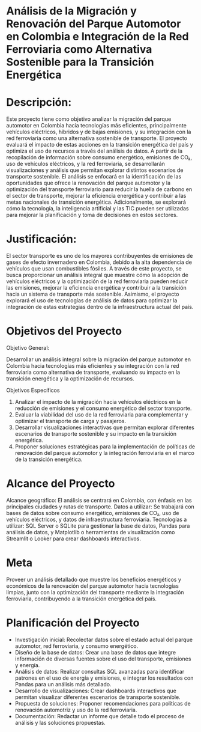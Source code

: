 # Análisis de la Migración y Renovación del Parque Automotor en Colombia e Integración de la Red Ferroviaria como Alternativa Sostenible para la Transición Energética

# Descripción:
Este proyecto tiene como objetivo analizar la migración del parque automotor en Colombia hacia tecnologías más eficientes, principalmente vehículos eléctricos, híbridos y de bajas emisiones, y su integración con la red ferroviaria como una alternativa sostenible de transporte. El proyecto evaluará el impacto de estas acciones en la transición energética del país y optimiza el uso de recursos a través del análisis de datos. A partir de la recopilación de información sobre consumo energético, emisiones de CO₂, uso de vehículos eléctricos, y la red ferroviaria, se desarrollarán visualizaciones y análisis que permitan explorar distintos escenarios de transporte sostenible.
El análisis se enfocará en la identificación de las oportunidades que ofrece la renovación del parque automotor y la optimización del transporte ferroviario para reducir la huella de carbono en el sector de transporte, mejorar la eficiencia energética y contribuir a las metas nacionales de transición energética. Adicionalmente, se explorará cómo la tecnología, la inteligencia artificial y las TIC pueden ser utilizadas para mejorar la planificación y toma de decisiones en estos sectores.

# Justificación:
El sector transporte es uno de los mayores contribuyentes de emisiones de gases de efecto invernadero en Colombia, debido a la alta dependencia de vehículos que usan combustibles fósiles. A través de este proyecto, se busca proporcionar un análisis integral que muestre cómo la adopción de vehículos eléctricos y la optimización de la red ferroviaria pueden reducir las emisiones, mejorar la eficiencia energética y contribuir a la transición hacia un sistema de transporte más sostenible. Asimismo, el proyecto explorará el uso de tecnologías de análisis de datos para optimizar la integración de estas estrategias dentro de la infraestructura actual del país.




# Objetivos del Proyecto
Objetivo General:

Desarrollar un análisis integral sobre la migración del parque automotor en Colombia hacia tecnologías más eficientes y su integración con la red ferroviaria como alternativa de transporte, evaluando su impacto en la transición energética y la optimización de recursos.

Objetivos Específicos
  1) Analizar el impacto de la migración hacia vehículos eléctricos en la reducción de emisiones y el consumo energético del sector transporte.
  2) Evaluar la viabilidad del uso de la red ferroviaria para complementar y optimizar el transporte de carga y pasajeros.
  3) Desarrollar visualizaciones interactivas que permitan explorar diferentes escenarios de transporte sostenible y su impacto en la transición energética.
  4) Proponer soluciones estratégicas para la implementación de políticas de renovación del parque automotor y la integración ferroviaria en el marco de la transición energética.

# Alcance del Proyecto
Alcance geográfico: El análisis se centrará en Colombia, con énfasis en las principales ciudades y rutas de transporte.
Datos a utilizar: Se trabajará con bases de datos sobre consumo energético, emisiones de CO₂, uso de vehículos eléctricos, y datos de infraestructura ferroviaria.
Tecnologías a utilizar: SQL Server o SQLite para gestionar la base de datos, Pandas para análisis de datos, y Matplotlib o herramientas de visualización como Streamlit o Looker para crear dashboards interactivos.

# Meta
Proveer un análisis detallado que muestre los beneficios energéticos y económicos de la renovación del parque automotor hacia tecnologías limpias, junto con la optimización del transporte mediante la integración ferroviaria, contribuyendo a la transición energética del país.

# Planificación del Proyecto
  * Investigación inicial: Recolectar datos sobre el estado actual del parque automotor, red ferroviaria, y consumo energético.
  * Diseño de la base de datos: Crear una base de datos que integre información de diversas fuentes sobre el uso del transporte, emisiones y energía.
  * Análisis de datos: Realizar consultas SQL avanzadas para identificar patrones en el uso de energía y emisiones, e integrar los resultados con Pandas para un análisis más detallado.
  * Desarrollo de visualizaciones: Crear dashboards interactivos que permitan visualizar diferentes escenarios de transporte sostenible.
  * Propuesta de soluciones: Proponer recomendaciones para políticas de renovación automotriz y uso de la red ferroviaria.
  * Documentación: Redactar un informe que detalle todo el proceso de análisis y las soluciones propuestas.



